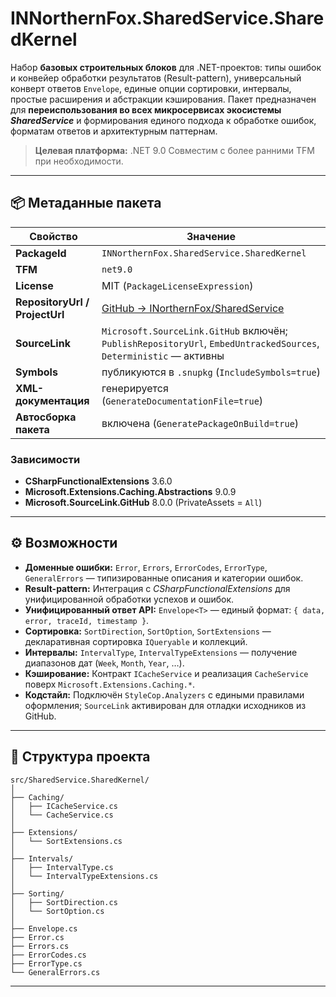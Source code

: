 # INNorthernFox.SharedService.SharedKernel

Набор **базовых строительных блоков** для .NET-проектов: типы ошибок и конвейер обработки результатов (Result-pattern), универсальный конверт ответов `Envelope`, единые опции сортировки, интервалы, простые расширения и абстракции кэширования.
Пакет предназначен для **переиспользования во всех микросервисах экосистемы *SharedService*** и формирования единого подхода к обработке ошибок, форматам ответов и архитектурным паттернам.

> **Целевая платформа:** .NET 9.0
> Совместим с более ранними TFM при необходимости.

---

## 📦 Метаданные пакета

| Свойство                       | Значение                                                                                                          |
| ------------------------------ |-------------------------------------------------------------------------------------------------------------------|
| **PackageId**                  | `INNorthernFox.SharedService.SharedKernel`                                                                        |
| **TFM**                        | `net9.0`                                                                                                          |
| **License**                    | MIT (`PackageLicenseExpression`)                                                                                  |
| **RepositoryUrl / ProjectUrl** | [GitHub → INorthernFox/SharedService](https://github.com/INNorthernFox/SharedService)                             |
| **SourceLink**                 | `Microsoft.SourceLink.GitHub` включён; `PublishRepositoryUrl`, `EmbedUntrackedSources`, `Deterministic` — активны |
| **Symbols**                    | публикуются в `.snupkg` (`IncludeSymbols=true`)                                                                   |
| **XML-документация**           | генерируется (`GenerateDocumentationFile=true`)                                                                   |
| **Автосборка пакета**          | включена (`GeneratePackageOnBuild=true`)                                                                          |

### Зависимости

* **CSharpFunctionalExtensions** 3.6.0
* **Microsoft.Extensions.Caching.Abstractions** 9.0.9
* **Microsoft.SourceLink.GitHub** 8.0.0 (PrivateAssets = `All`)

---

## ⚙️ Возможности

* **Доменные ошибки:**
  `Error`, `Errors`, `ErrorCodes`, `ErrorType`, `GeneralErrors` — типизированные описания и категории ошибок.
* **Result-pattern:**
  Интеграция с *CSharpFunctionalExtensions* для унифицированной обработки успехов и ошибок.
* **Унифицированный ответ API:**
  `Envelope<T>` — единый формат: `{ data, error, traceId, timestamp }`.
* **Сортировка:**
  `SortDirection`, `SortOption`, `SortExtensions` — декларативная сортировка `IQueryable` и коллекций.
* **Интервалы:**
  `IntervalType`, `IntervalTypeExtensions` — получение диапазонов дат (`Week`, `Month`, `Year`, …).
* **Кэширование:**
  Контракт `ICacheService` и реализация `CacheService` поверх `Microsoft.Extensions.Caching.*`.
* **Кодстайл:**
  Подключён `StyleCop.Analyzers` с едиными правилами оформления; `SourceLink` активирован для отладки исходников из GitHub.

---

## 📁 Структура проекта

```
src/SharedService.SharedKernel/
│
├── Caching/
│   ├── ICacheService.cs
│   └── CacheService.cs
│
├── Extensions/
│   └── SortExtensions.cs
│
├── Intervals/
│   ├── IntervalType.cs
│   └── IntervalTypeExtensions.cs
│
├── Sorting/
│   ├── SortDirection.cs
│   └── SortOption.cs
│
├── Envelope.cs
├── Error.cs
├── Errors.cs
├── ErrorCodes.cs
├── ErrorType.cs
└── GeneralErrors.cs
```

---
